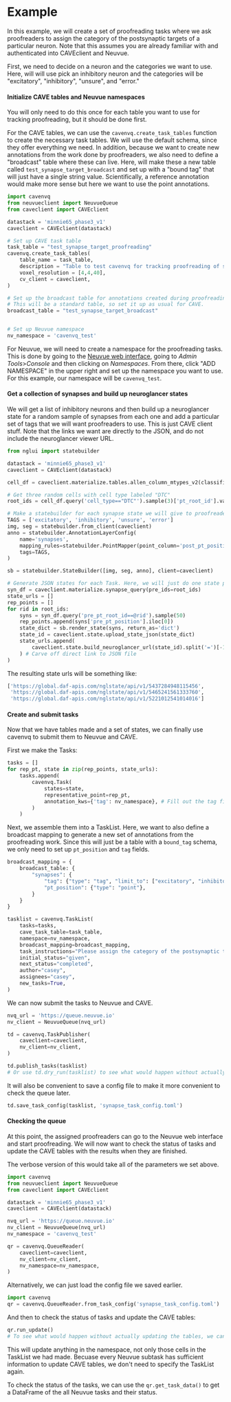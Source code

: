 # Example

In this example, we will create a set of proofreading tasks where we ask proofreaders to assign the category of the postsynaptic targets of a particular neuron.
Note that this assumes you are already familiar with and authenticated into CAVEclient and Neuvue.

First, we need to decide on a neuron and the categories we want to use.
Here, will will use pick an inhibitory neuron and the categories will be "excitatory", "inhibitory", "unsure", and "error."

#### Initialize CAVE tables and Neuvue namespaces

You will only need to do this once for each table you want to use for tracking proofreading, but it should be done first.

For the CAVE tables, we can use the `cavenvq.create_task_tables` function to create the necessary task tables.
We will use the default schema, since they offer everything we need.
In addition, because we want to create new annotations from the work done by proofreaders, we also need to define a "broadcast" table where these can live.
Here, will make these a new table called `test_synapse_target_broadcast` and set up with a "bound tag" that will just have a single string value.
Scientifically, a reference annotation would make more sense but here we want to use the point annotations.

```python
import cavenvq
from neuvueclient import NeuvueQueue
from caveclient import CAVEclient

datastack = 'minnie65_phase3_v1'
caveclient = CAVEclient(datastack)

# Set up CAVE task table
task_table = "test_synapse_target_proofreading"
cavenvq.create_task_tables(
    table_name = task_table,
    description = "Table to test cavenvq for tracking proofreading of synapse targets. By Casey Schneider-Mizell",
    voxel_resolution = [4,4,40],
    cv_client = caveclient,
)

# Set up the broadcast table for annotations created during proofreading.
# This will be a standard table, so set it up as usual for CAVE.
broadcast_table = "test_synapse_target_broadcast"


# Set up Neuvue namespace
nv_namespace = 'cavenvq_test'


```

For Neuvue, we will need to create a namespace for the proofreading tasks.
This is done by going to the [Neuvue web interface](https://app.neuvue.io), going to *Admin Tools*>*Console* and then clicking on *Namespaces*.
From there, click "ADD NAMESPACE" in the upper right and set up the namespace you want to use.
For this example, our namespace will be `cavenvq_test`.

#### Get a collection of synapses and build up neuroglancer states

We will get a list of inhibitory neurons and then build up a neuroglancer state for a random sample of synapses from each one and add a particular set of tags that we will want proofreaders to use.
This is just CAVE client stuff.
Note that the links we want are directly to the JSON, and do not include the neuroglancer viewer URL.

```python
from nglui import statebuilder

datastack = 'minnie65_phase3_v1'
caveclient = CAVEclient(datastack)

cell_df = caveclient.materialize.tables.allen_column_mtypes_v2(classification_system='inhibitory').query()

# Get three random cells with cell type labeled "DTC"
root_ids = cell_df.query('cell_type=="DTC"').sample(3)['pt_root_id'].values

# Make a statebuilder for each synapse state we will give to proofreaders
TAGS = ['excitatory', 'inhibitory', 'unsure', 'error']
img, seg = statebuilder.from_client(caveclient)
anno = statebuilder.AnnotationLayerConfig(
    name='synapses',
    mapping_rules=statebuilder.PointMapper(point_column='post_pt_position', linked_segmentation_column='post_pt_root_id'),
    tags=TAGS,
)

sb = statebuilder.StateBuilder([img, seg, anno], client=caveclient)

# Generate JSON states for each Task. Here, we will just do one state per Task, and we will also get a representative point for convenience.
syn_df = caveclient.materialize.synapse_query(pre_ids=root_ids)
state_urls = []
rep_points = []
for rid in root_ids:
    syns = syn_df.query('pre_pt_root_id==@rid').sample(50)
    rep_points.append(syns['pre_pt_position'].iloc[0])
    state_dict = sb.render_state(syns, return_as='dict')
    state_id = caveclient.state.upload_state_json(state_dict)
    state_urls.append(
        caveclient.state.build_neuroglancer_url(state_id).split('=')[-1]
    ) # Carve off direct link to JSON file
)
```

The resulting state urls will be something like:

```python
['https://global.daf-apis.com/nglstate/api/v1/5437284948115456',
 'https://global.daf-apis.com/nglstate/api/v1/5465241561333760',
 'https://global.daf-apis.com/nglstate/api/v1/5221012541014016']
```

#### Create and submit tasks

Now that we have tables made and a set of states, we can finally use cavenvq to submit them to Neuvue and CAVE.

First we make the Tasks:

```python
tasks = []
for rep_pt, state in zip(rep_points, state_urls):
    tasks.append(
        cavenvq.Task(
            states=state,
            representative_point=rep_pt,
            annotation_kws={'tag': nv_namespace}, # Fill out the tag field of the task annotation for CAVE
        )
    )
```

Next, we assemble them into a TaskList.
Here, we want to also define a broadcast mapping to generate a new set of annotations from the proofreading work.
Since this will just be a table with a `bound_tag` schema, we only need to set up `pt_position` and `tag` fields.

```python
broadcast_mapping = {
    broadcast_table: {
        "synapses": {
            "tag": {"type": "tag", "limit_to": ["excitatory", "inhibitory"]},
            "pt_position": {"type": "point"},
        }
    }
}

tasklist = cavenvq.TaskList(
    tasks=tasks,
    cave_task_table=task_table,
    namespace=nv_namespace,
    broadcast_mapping=broadcast_mapping,
    task_instructions="Please assign the category of the postsynaptic targets of the synapses.",
    initial_status="given",
    next_status="completed",
    author="casey",
    assignees="casey",
    new_tasks=True,
)
```

We can now submit the tasks to Neuvue and CAVE.

```python
nvq_url = 'https://queue.neuvue.io'
nv_client = NeuvueQueue(nvq_url)

td = cavenvq.TaskPublisher(
    caveclient=caveclient,
    nv_client=nv_client,
)

td.publish_tasks(tasklist)
# Or use td.dry_run(tasklist) to see what would happen without actually submitting the tasks
```

It will also be convenient to save a config file to make it more convenient to check the queue later.

```python
td.save_task_config(tasklist, 'synapse_task_config.toml')
```

#### Checking the queue

At this point, the assigned proofreaders can go to the Neuvue web interface and start proofreading.
We will now want to check the status of tasks and update the CAVE tables with the results when they are finished.

The verbose version of this would take all of the parameters we set above.

```python
import cavenvq
from neuvueclient import NeuvueQueue
from caveclient import CAVEclient

datastack = 'minnie65_phase3_v1'
caveclient = CAVEclient(datastack)

nvq_url = 'https://queue.neuvue.io'
nv_client = NeuvueQueue(nvq_url)
nv_namespace = 'cavenvq_test'

qr = cavenvq.QueueReader(
    caveclient=caveclient,
    nv_client=nv_client,
    nv_namespace=nv_namespace,
)
```

Alternatively, we can just load the config file we saved earlier.

```python
import cavenvq
qr = cavenvq.QueueReader.from_task_config('synapse_task_config.toml')
```

And then to check the status of tasks and update the CAVE tables:

```python
qr.run_update()
# To see what would happen without actually updating the tables, we can run `qr.run_update(dry_run=True)` instead
```

This will update anything in the namespace, not only those cells in the TaskList we had made.
Becuase every Neuvue subtask has sufficient information to update CAVE tables, we don't need to specify the TaskList again.

To check the status of the tasks, we can use the `qr.get_task_data()` to get a DataFrame of the all Neuvue tasks and their status.
